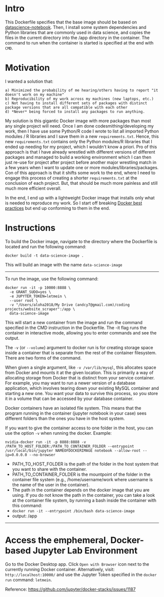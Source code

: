 # Intro

This Dockerfile specifies that the base image should be based on [datascience-notebook](https://hub.docker.com/layers/jupyter/datascience-notebook/python-3.10/images/sha256-887e88f6e6ceb39ec34f5030527268f4f5bb7062efa176281652872038266621?context=explore). Then, I install some system dependencies and Python libraries that are commonly used in data science, and copies the files in the current directory into the /app directory in the container. The command to run when the container is started is specified at the end with `CMD`.

# Motivation

I wanted a solution that:

    a) Minimized the probability of me hearing/others having to report "it doesn't work on my machine"
    b) Reproducibility of my work across my machines (new laptops, etc.)
    c) Not having to install different sets of packages with distinct package versions that are all compatible with each other
    d) *Never* being forced to install any packages to run anything.
    
My solution is this gigantic Docker image with more packages than most any single project will need. Once I am done codesmithing/developing my work, then I have use some Python/R code I wrote to list all imported Python modules / R libraries and I save them in a new `requirements.txt`. Hence, this new `requirements.txt` contains only the Python modules/R libraries that I ended up needing for my project, which I wouldn't know a priori. Pro of this approach is that I have already wrestled with different versions of different packages and managed to build a working environment which I can then just re-use for project after project before another major wrestling match in a few years when I want to update one or more modules/libraries/packages. Con of this approach is that it shifts some work to the end, where I need to engage this process of creating a shorter `requirements.txt` at the conclusion of each project. But, that should be much more painless and still much more efficient overall.

In the end, I end up with a lightweight Docker image that installs only what is needed to reproduce my work. So I start off breaking [Docker best practices](https://docs.docker.com/develop/develop-images/dockerfile_best-practices/) but end up conforming to them in the end.

# Instructions

To build the Docker image, navigate to the directory where the Dockerfile is located and run the following command:

`docker build -t data-science-image .`

This will build an image with the name `data-science-image`

----------------------------------------------------
To run the image, use the following command:

```
docker run -it -p 10000:8888 \
  -e GRANT_SUDO=yes \
  -e JUPYTER_TOKEN=letmein \
  --user root \
  -v "/Users/aloha2018/My Drive (andcy7@gmail.com)/coding projects/website_scraper":/app \
  data-science-image
```

This will start a new container from the image and run the command specified in the CMD instruction in the Dockerfile. The -it flag runs the container in interactive mode, allowing you to enter commands and see the output.

The `-v` (or `--volume`) argument to docker run is for creating storage space inside a container that is separate from the rest of the container filesystem. There are two forms of the command.

When given a single argument, like `-v /var/lib/mysql`, this allocates space from Docker and mounts it at the given location. This is primarily a way of allocating storage from Docker that is distinct from your service container. For example, you may want to run a newer version of a database application, which involves tearing down your existing MySQL container and starting a new one. You want your data to survive this process, so you store it in a volume that can be accessed by your database container.

Docker containers have an isolated file system. This means that the program running in the container (jupyter notebook in your case) sees different folders than the ones you have in the host system.

If you want to give the container access to one folder in the host, you can use the option `-v` when running the docker. 
Example: 

```
nvidia-docker run -it -p 8888:8888 -v /PATH_TO_HOST_FOLDER:/PATH_TO_CONTAINER_FOLDER --entrypoint /usr/local/bin/jupyter NAMEOFDOCKERIMAGE notebook --allow-root --ip=0.0.0.0 --no-browser
```

- PATH_TO_HOST_FOLDER is the path of the folder in the host system that you want to share with the container.
- PATH_TO_CONTAINER_FOLDER is the mountpoint of the folder in the container file system (e.g., /home/username/work where username is the name of the user in the container).
- The path in the container depends on the docker image that you are using. If you do not know the path in the container, you can take a look at the container file system, by running a bash inside the container with this command:
- `docker run -it --entrypoint /bin/bash data-science-image`
- output: /app


----------------------------------------------------
# Access the emphemeral, Docker-based Jupyter Lab Environment

Go to the Docker Desktop app. Click `Open with Browser` icon next to the currently running Docker container. Alternatively, visit: `http://localhost:10000/` and use the Jupyter Token specified in the `docker run` command: `letmein`.

Reference: https://github.com/jupyter/docker-stacks/issues/1187
